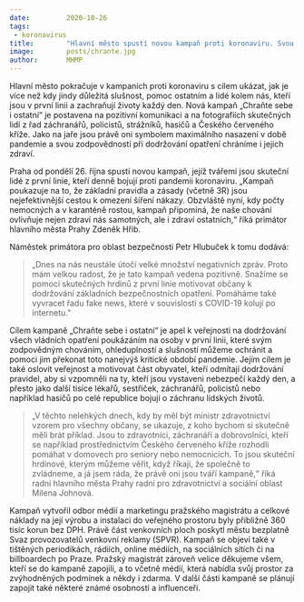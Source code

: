 ```yaml
---
date:         2020-10-26
tags:         
 - koronavirus
title:        "Hlavní město spustí novou kampaň proti koronaviru. Svou tvář jí propůjčili lidé v první linii"
image: 	      posts/chrante.jpg
author:       MHMP
---
```


Hlavní město pokračuje v kampaních proti koronaviru s cílem ukázat, jak je více než kdy jindy důležitá slušnost, pomoc ostatním a lidé kolem nás, kteří jsou v první linii a zachraňují životy každý den. Nová kampaň „Chraňte sebe i ostatní“ je postavena na pozitivní komunikaci a na fotografiích skutečných lidí z řad záchranářů, policistů, strážníků, hasičů a Českého červeného kříže. Jako na jaře jsou právě oni symbolem maximálního nasazení v době pandemie a svou zodpovědností při dodržování opatření chráníme i jejich zdraví.

Praha od pondělí 26. října spustí novou kampaň, jejíž tvářemi jsou skuteční lidé z první linie, kteří denně bojují proti pandemii koronaviru. „Kampaň poukazuje na to, že základní pravidla a zásady (včetně 3R) jsou nejefektivnější cestou k omezení šíření nákazy. Obzvláště nyní, kdy počty nemocných a v karanténě rostou, kampaň připomíná, že naše chování ovlivňuje nejen zdraví nás samotných, ale i zdraví ostatních,“ říká primátor hlavního města Prahy Zdeněk Hřib. 

Náměstek primátora pro oblast bezpečnosti Petr Hlubuček k tomu dodává: 

> „Dnes na nás neustále útočí velké množství negativních zpráv. Proto mám velkou radost, že je tato kampaň vedena pozitivně. Snažíme se pomocí skutečných hrdinů z první linie motivovat občany k dodržování základních bezpečnostních opatření. Pomáháme také vyvracet řadu fake news, které v souvislosti s COVID-19 kolují po internetu."

Cílem kampaně „Chraňte sebe i ostatní“ je apel k veřejnosti na dodržování všech vládních opatření poukázáním na osoby v první linii, které svým zodpovědným chováním, ohleduplností a slušností můžeme ochránit a pomoci jim překonat toto nanejvýš kritické období pandemie. Jejím cílem je také oslovit veřejnost a motivovat část obyvatel, kteří odmítají dodržování pravidel, aby si vzpomněli na ty, kteří jsou vystaveni nebezpečí každý den, a přesto jako další tisíce lékařů, sestřiček, záchranářů, policistů nebo například hasičů po celé republice bojují o záchranu lidských životů.

> „V těchto nelehkých dnech, kdy by měl být ministr zdravotnictví vzorem pro všechny občany, se ukazuje, z koho bychom si skutečně měli brát příklad. Jsou to zdravotníci, záchranáři a dobrovolníci, kteří se například prostřednictvím Českého červeného kříže rozhodli pomáhat v domovech pro seniory nebo nemocnicích. To jsou skuteční hrdinové, kterým můžeme věřit, když říkají, že společně to zvládneme, a já jsem ráda, že právě oni jsou tváří kampaně,“ říká radní hlavního města Prahy radní pro zdravotnictví a sociální oblast Milena Johnová.

Kampaň vytvořil odbor médií a marketingu pražského magistrátu a celkové náklady na její výrobu a instalaci do veřejného prostoru byly přibližně 360 tisíc korun bez DPH. Právě část venkovních ploch poskytl městu bezplatně Svaz provozovatelů venkovní reklamy (SPVR). Kampaň se objeví také v tištěných periodikách, rádiích, online médiích, na sociálních sítích či na billboardech po Praze. Pražský magistrát zároveň velice děkujeme všem, kteří se do kampaně zapojili, a to včetně médií, která nabídla svůj prostor za zvýhodněných podmínek a někdy i zdarma. V další části kampaně se plánují zapojit také některé známé osobnosti a influenceři.
